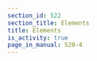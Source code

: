 ```yaml
---
section_id: 522
section_title: Elements
title: Elements
is_activity: true
page_in_manual: 520-4
---
```

